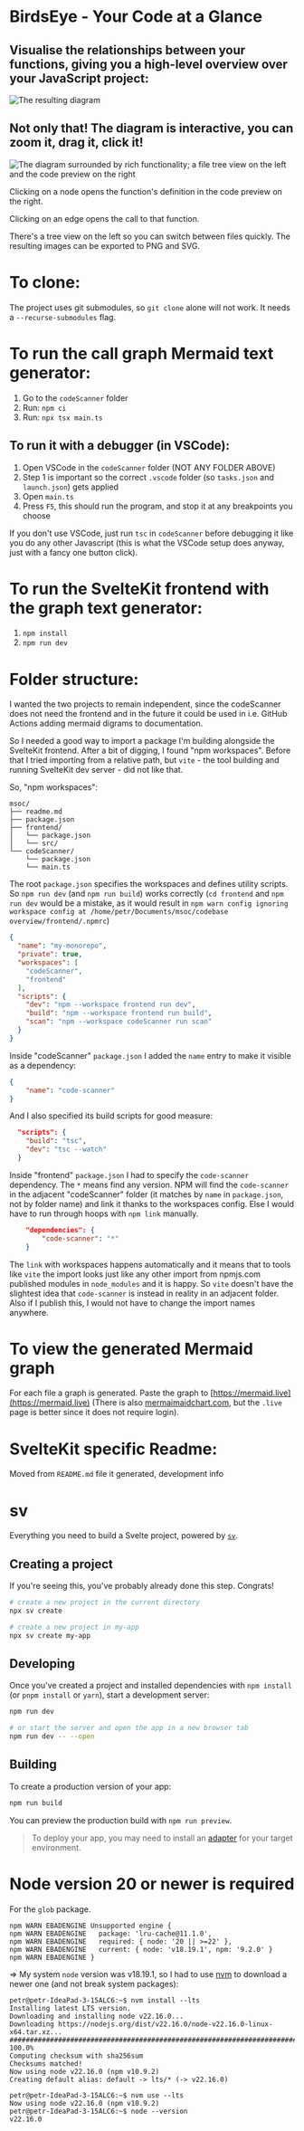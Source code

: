 # BirdsEye - Your Code at a Glance
## Visualise the relationships between your functions, giving you a high-level overview over your JavaScript project:
![The resulting diagram](birdseye-graph-example.png)
## Not only that! The diagram is interactive, you can zoom it, drag it, click it!
![The diagram surrounded by rich functionality; a file tree view on the left and the code preview on the right](birdseye-app-demo.gif)

Clicking on a node opens the function's definition in the code preview on the right.

Clicking on an edge opens the call to that function.

There's a tree view on the left so you can switch between files quickly.
The resulting images can be exported to PNG and SVG.

# To clone:
The project uses git submodules, so `git clone` alone will not work. It needs a `--recurse-submodules` flag.

# To run the call graph Mermaid text generator:
1. Go to the `codeScanner` folder
2. Run: `npm ci`
3. Run: `npx tsx main.ts`

## To run it with a debugger (in VSCode):

1. Open VSCode in the `codeScanner` folder (NOT ANY FOLDER ABOVE)
2. Step 1 is important so the correct `.vscode` folder (so `tasks.json` and `launch.json`) gets applied
3. Open `main.ts`
4. Press `F5`, this should run the program, and stop it at any breakpoints you choose

If you don't use VSCode, just run `tsc` in `codeScanner` before debugging it like you do any other Javascript (this is what the VSCode setup does anyway, just with a fancy one button click).

# To run the SvelteKit frontend with the graph text generator:
1. `npm install`
2. `npm run dev`

# Folder structure:
I wanted the two projects to remain independent, since the codeScanner does not need the frontend and in the future it could be used in i.e. GitHub Actions adding mermaid digrams to documentation.

So I needed a good way to import a package I'm building alongside the SvelteKit frontend.
After a bit of digging, I found "npm workspaces". Before that I tried importing from a relative path, but `vite` - the tool building and running SvelteKit dev server - did not like that.

So, "npm workspaces":

```
msoc/
├── readme.md
├── package.json
├── frontend/
│   └── package.json
│   └── src/
└── codeScanner/
    └── package.json
    └── main.ts
```

The root `package.json` specifies the workspaces and defines utility scripts. 
So `npm run dev` (and `npm run build`) works correctly 
(`cd frontend` and `npm run dev` would be a mistake, as it would result in `npm warn config ignoring workspace config at /home/petr/Documents/msoc/codebase overview/frontend/.npmrc`)

```json
{
  "name": "my-monorepo",
  "private": true,
  "workspaces": [
    "codeScanner",
    "frontend"
  ],
  "scripts": {
    "dev": "npm --workspace frontend run dev",
    "build": "npm --workspace frontend run build",
    "scan": "npm --workspace codeScanner run scan"
  }
}
```

Inside "codeScanner" `package.json` I added the `name` entry to make it visible as a dependency:
```json
{
    "name": "code-scanner"
}
```
And I also specified its build scripts for good measure:

```json
  "scripts": {
    "build": "tsc",
    "dev": "tsc --watch"
  }
```

Inside "frontend" `package.json` I had to specify the `code-scanner` dependency.
The `*` means find any version. NPM will find the `code-scanner` in the adjacent "codeScanner" folder (it matches by `name` in `package.json`, not by folder name) and link it thanks to the workspaces config.
Else I would have to run through hoops with `npm link` manually. 

```json
	"dependencies": {
		"code-scanner": "*"
	}
```

The `link` with workspaces happens automatically and it means that to tools like `vite` the import looks just like any other import from npmjs.com published modules in  `node_modules` and it is happy. So `vite` doesn't have the slightest idea that `code-scanner` is instead in reality in an adjacent folder.
Also if I publish this, I would not have to change the import names anywhere.

# To view the generated Mermaid graph
For each file a graph is generated. Paste the graph to [https://mermaid.live](https://mermaid.live)
(There is also [mermaimaidchart.com](mermaimaidchart.com), but the `.live` page is better since it does not require login).

# SvelteKit specific Readme:
Moved from `README.md` file it generated, development info

# sv

Everything you need to build a Svelte project, powered by [`sv`](https://github.com/sveltejs/cli).

## Creating a project

If you're seeing this, you've probably already done this step. Congrats!

```bash
# create a new project in the current directory
npx sv create

# create a new project in my-app
npx sv create my-app
```

## Developing

Once you've created a project and installed dependencies with `npm install` (or `pnpm install` or `yarn`), start a development server:

```bash
npm run dev

# or start the server and open the app in a new browser tab
npm run dev -- --open
```

## Building

To create a production version of your app:

```bash
npm run build
```

You can preview the production build with `npm run preview`.

> To deploy your app, you may need to install an [adapter](https://svelte.dev/docs/kit/adapters) for your target environment.


# Node version 20 or newer is required
For the `glob` package.
```
npm WARN EBADENGINE Unsupported engine {
npm WARN EBADENGINE   package: 'lru-cache@11.1.0',
npm WARN EBADENGINE   required: { node: '20 || >=22' },
npm WARN EBADENGINE   current: { node: 'v18.19.1', npm: '9.2.0' }
npm WARN EBADENGINE }
```
=> My system `node` version was v18.19.1, so I had to use [nvm](https://github.com/nvm-sh/nvm?tab=readme-ov-file#installing-and-updating) to download a newer one (and not break system packages):

```
petr@petr-IdeaPad-3-15ALC6:~$ nvm install --lts
Installing latest LTS version.
Downloading and installing node v22.16.0...
Downloading https://nodejs.org/dist/v22.16.0/node-v22.16.0-linux-x64.tar.xz...
####################################################################################################################################################################################### 100.0%
Computing checksum with sha256sum
Checksums matched!
Now using node v22.16.0 (npm v10.9.2)
Creating default alias: default -> lts/* (-> v22.16.0)
```

```
petr@petr-IdeaPad-3-15ALC6:~$ nvm use --lts
Now using node v22.16.0 (npm v10.9.2)
petr@petr-IdeaPad-3-15ALC6:~$ node --version
v22.16.0
```